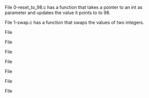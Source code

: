 File 0-reset_to_98.c has a function that takes a pointer to an int as parameter and updates the value it points to to 98.

File 1-swap.c has a function that swaps the values of two integers.

File

File

File

File

File

File

File
